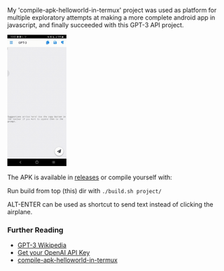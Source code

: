 My 'compile-apk-helloworld-in-termux' project was 
used as platform for multiple exploratory attempts 
at making a more complete android app in javascript, 
and finally succeeded with this GPT-3 API project. 

<img height="300px" src="preview.gif"></img>


The APK is available in [releases](https://github.com/rocket-pig/GPT3-Android/releases/tag/final) or compile
yourself with:

Run build from top (this) dir with 
```./build.sh project/```

ALT-ENTER can be used as shortcut to send text instead of clicking the airplane.

### Further Reading
* [GPT-3 Wikipedia](https://en.wikipedia.org/wiki/GPT-3)
* [Get your OpenAI API Key](https://help.openai.com/en/articles/4936850-where-do-i-find-my-secret-api-key)
* [compile-apk-helloworld-in-termux](https://github.com/rocket-pig/compile-apk-helloworld-in-termux)

